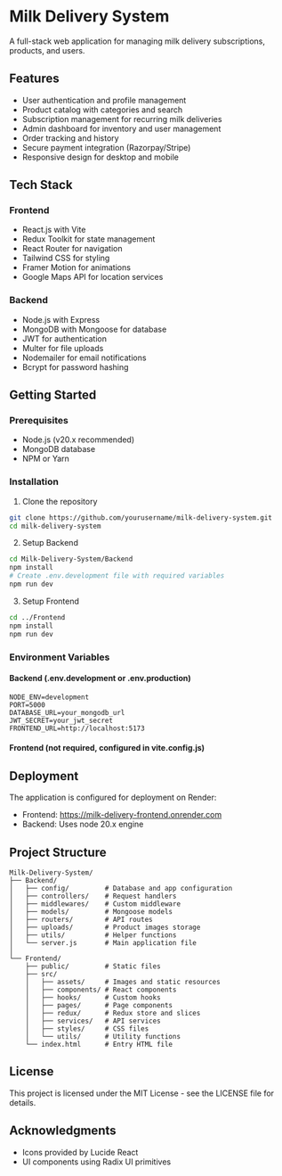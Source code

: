 # Milk Delivery System

A full-stack web application for managing milk delivery subscriptions, products, and users.

## Features

- User authentication and profile management
- Product catalog with categories and search
- Subscription management for recurring milk deliveries
- Admin dashboard for inventory and user management
- Order tracking and history
- Secure payment integration (Razorpay/Stripe)
- Responsive design for desktop and mobile

## Tech Stack

### Frontend
- React.js with Vite
- Redux Toolkit for state management
- React Router for navigation
- Tailwind CSS for styling
- Framer Motion for animations
- Google Maps API for location services

### Backend
- Node.js with Express
- MongoDB with Mongoose for database
- JWT for authentication
- Multer for file uploads
- Nodemailer for email notifications
- Bcrypt for password hashing

## Getting Started

### Prerequisites
- Node.js (v20.x recommended)
- MongoDB database
- NPM or Yarn

### Installation

1. Clone the repository
```bash
git clone https://github.com/yourusername/milk-delivery-system.git
cd milk-delivery-system
```

2. Setup Backend
```bash
cd Milk-Delivery-System/Backend
npm install
# Create .env.development file with required variables
npm run dev
```

3. Setup Frontend
```bash
cd ../Frontend
npm install
npm run dev
```

### Environment Variables

#### Backend (.env.development or .env.production)
```
NODE_ENV=development
PORT=5000
DATABASE_URL=your_mongodb_url
JWT_SECRET=your_jwt_secret
FRONTEND_URL=http://localhost:5173
```

#### Frontend (not required, configured in vite.config.js)

## Deployment

The application is configured for deployment on Render:
- Frontend: https://milk-delivery-frontend.onrender.com
- Backend: Uses node 20.x engine

## Project Structure

```
Milk-Delivery-System/
├── Backend/
│   ├── config/         # Database and app configuration
│   ├── controllers/    # Request handlers
│   ├── middlewares/    # Custom middleware
│   ├── models/         # Mongoose models
│   ├── routers/        # API routes
│   ├── uploads/        # Product images storage
│   ├── utils/          # Helper functions
│   └── server.js       # Main application file
│
└── Frontend/
    ├── public/         # Static files
    ├── src/
    │   ├── assets/     # Images and static resources
    │   ├── components/ # React components
    │   ├── hooks/      # Custom hooks
    │   ├── pages/      # Page components
    │   ├── redux/      # Redux store and slices
    │   ├── services/   # API services
    │   ├── styles/     # CSS files
    │   └── utils/      # Utility functions
    └── index.html      # Entry HTML file
```

## License

This project is licensed under the MIT License - see the LICENSE file for details.

## Acknowledgments

- Icons provided by Lucide React
- UI components using Radix UI primitives 